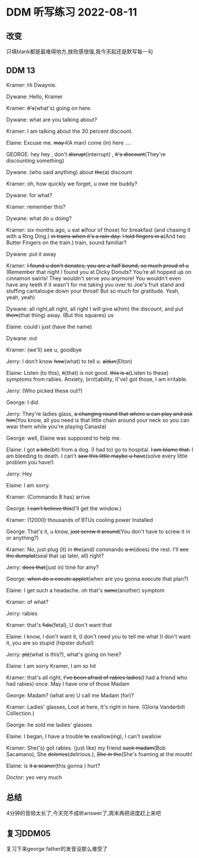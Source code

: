 # DDM 听写练习 2022-08-11

## 改变

只填blank都是最难得地方,挫败感很强,我今天起还是默写每一句

## DDM 13 

Kramer: Hi Dwaynie.

Dywane: Hello, Kramer


Kramer: ~~it's~~(what's) going on here.

Dywane: what are you talking about?


Kramer: I am talking about the 30 percent discount.

Elaine: Excuse me. ~~may I~~(A man) come (in) here ....

GEORGE: hey hey , don't ~~disrupt~~(interrupt) , ~~it's discount~~(They're discounting something)

Dywane: (who said anything) about ~~the~~(a) discount

Kramer: oh, how quickly we forget, u owe me buddy?

Dywane: for what?

Kramer: remember this?

Dywane: what do u doing?

Kramer: six months ago, u eat ~~a~~(four of those) for breakfast (and chasing it with a Ring Ding.)
        ~~in trains when it's a rain day.~~
        ~~I told fingers in a~~(And two Butter Fingers on the train.) train, sound familiar?

Dywane: put it away

Kramer: ~~I found u don't donates, you are a half bound, so much proud of u~~
        (Remember that night I found you at Dicky Donuts? You’re all
        hopped up on cinnamon swirls! They wouldn't serve you
        anymore! You wouldn't even have any teeth if it wasn't for me
        taking you over to Joe's fruit stand and stuffing cantaloupe down
        your throat! But so much for gratitude. Yeah, yeah, yeah)

Dywane: all right,all right, all right I will give ~~u~~(him) the discount, and put ~~them~~(that thing) away. (But this squares) us  

Elaine: could i just (have the name)

Dywane: out

Kramer: (we'll) see u, goodbye


Jerry: I don't know ~~how~~(what) to tell u. ~~aldun~~(Elton)

Elaine: Listen (to this), ~~it~~(that) is not good. ~~this is a~~(Listen to these) symptoms from rabies. Anxiety, (irrit)ability, 
I('ve) got those, I am irritable.


Jerry: (Who picked these out?)

George: I did.

Jerry: They're ladies glass, ~~a changing round that where u can play and ask him~~(You know, all you need is that little chain
around your neck so you can wear them while you're playing Canasta)

George: well, Elaine was supposed to help me.

Elaine: I got ~~a bite~~(bit) from a dog. (I had to) go to hospital. ~~I am blame that.~~ I am bleeding to death. 
        I can't ~~saw this little maybe u have~~(solve every little problem you have!)

Jerry: Hey

Elaine: I am sorry.

Kramer: (Commando 8 has) arrive

George: ~~I can't believe this~~(I’ll get the window.)

Kramer: (12000) thousands of BTUs cooling power  Installed

George: That's it, u know, ~~just screw it around~~(You don't have to screw it in or anything?)

Kramer: No, just plug (it) in ~~the~~(and) commando ~~a in~~(does) the rest. I'll ~~see the dumplat~~(seal that up later, all) right?

Jerry: ~~does that~~(just in) time for amy?

George: ~~when do u escute applet~~(when are you gonna execute that plan?)

Elaine: I get such a headache. oh that's ~~same~~(another) symptom

Kramer: of what?

Jerry: rabies

Kramer: that's ~~fido~~(fetal), U don't want that

Elaine: I know, I don't want it, (I don't need you to tell me what )I don't want it, you are so stupid (hipster dufus!)

Jerry: ~~plz~~(what is this?), what's going on here?

Elaine: I am sorry Kramer, I am so hit

Kramer: that's all right, ~~I've been afraid of rabies ladies~~(I had a friend who had rabies) once. May I have one of those Madam

George: Madam? (what are) U call me Madam (for)?  

Kramer: Ladies' glasses, Loot at here, It's right in here. (Gloria Vanderbilt Collection.)

George: he sold me ladies' glasses

Elaine: I began, I have a trouble ~~to~~ swallow(ing), I can't swallow

Kramer: She('s) got rabies. (just like) my friend ~~suck madam~~(Bob Sacamano), She ~~deleries~~(delirious.),
        ~~She in the~~(She's foaming at the mouth!

Elaine: is ~~it a scaner~~(this gonna ) hurt?

Doctor: yes very much
## 总结

4分钟的音频太长了,今天完不成听answer了,周末再把进度赶上来吧


## 复习DDM05
复习下来george father的发音没那么难受了